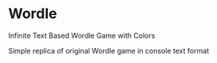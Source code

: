 # Wordle
Infinite Text Based Wordle Game with Colors

Simple replica of original Wordle game in console text format
